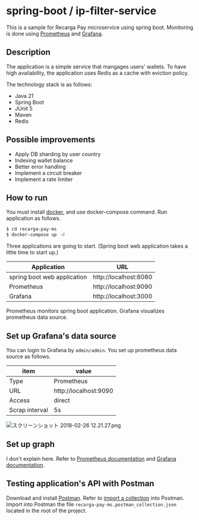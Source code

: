 # spring-boot / ip-filter-service

This is a sample for Recarga Pay microservice using spring boot.
Monitoring is done using [Prometheus](https://prometheus.io/) and [Grafana](https://grafana.com/).

## Description

The application is a simple service that  mangages users' wallets.
To have high availability, the application uses Redis as a cache with eviction policy.

The technology stack is as follows:
- Java 21
- Spring Boot
- JUnit 5
- Maven
- Redis

## Possible improvements
- Apply DB sharding by user country
- Indexing wallet balance
- Better error handling
- Implement a circuit breaker
- Implement a rate limiter

## How to run

You must install [docker](https://www.docker.com/), and use docker-compose command.
Run application as follows.

```bash
$ cd recarga-pay-ms
$ docker-compose up -d
``` 

Three applications are going to start.
(Spring boot web application takes a little time to start up.)

| Application | URL |
|-------------|------|
|spring boot web application | http://localhost:8080 |
|Prometheus | http://localhost:9090 |
|Grafana | http://localhost:3000 |

Prometheus monitors spring boot application.
Grafana visualizes prometheus data source.

## Set up Grafana's data source

You can login to Grafana by `admin/admin`.
You set up prometheus data source as follows.

|item| value |
|---|-----|
|Type|Prometheus|
|URL|http://localhost:9090|
|Access|direct|
|Scrap interval|5s|

![スクリーンショット 2018-02-26 12.21.27.png](https://qiita-image-store.s3.amazonaws.com/0/110216/3e577ff2-3d72-77e2-8667-ac25810794b9.png)

## Set up graph

I don't explain here.
Refer to [Prometheus documentation](https://prometheus.io/docs/introduction/overview/) and [Grafana documentation](http://docs.grafana.org/).


## Testing application's API with Postman

Download and install [Postman](https://www.postman.com/).
Refer to [import a collection](https://learning.postman.com/docs/getting-started/importing-and-exporting/importing-data/) into Postman.
Import into Postman the file `recarga-pay-ms.postman_collection.json` located in the root of the project.
